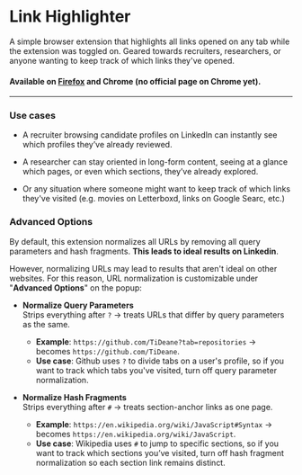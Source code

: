 # Link Highlighter

A simple browser extension that highlights all links opened on any tab while the extension was toggled on. Geared towards recruiters, researchers, or anyone wanting to keep track of which links they've opened.

#### Available on [Firefox](https://addons.mozilla.org/en-US/firefox/addon/url-highlighter/) and Chrome (no official page on Chrome yet).

---

### **Use case**s

- A recruiter browsing candidate profiles on LinkedIn can instantly see which profiles they’ve already reviewed.

- A researcher can stay oriented in long-form content, seeing at a glance which pages, or even which sections, they’ve already explored.

- Or any situation where someone might want to keep track of which links they've visited (e.g. movies on Letterboxd, links on Google Searc, etc.)

### Advanced Options

By default, this extension normalizes all URLs by removing all query parameters and hash fragments. **This leads to ideal results on Linkedin**.

However, normalizing URLs may lead to results that aren't ideal on other websites. For this reason, URL normalization is customizable under "**Advanced Options**" on the popup:

- **Normalize Query Parameters**  
  Strips everything after `?` → treats URLs that differ by query parameters as the same.
  - **Example**: ``https://github.com/TiDeane?tab=repositories`` → becomes ``https://github.com/TiDeane``.
  - **Use case**: Github uses ``?`` to divide tabs on a user's profile, so if you want to track which tabs you've visited, turn off query parameter normalization.

- **Normalize Hash Fragments**  
  Strips everything after `#` → treats section-anchor links as one page.
  - **Example**: ``https://en.wikipedia.org/wiki/JavaScript#Syntax`` → becomes ``https://en.wikipedia.org/wiki/JavaScript``.
  - **Use case**: Wikipedia uses ``#`` to jump to specific sections, so if you want to track which sections you’ve visited, turn off hash fragment normalization so each section link remains distinct.

